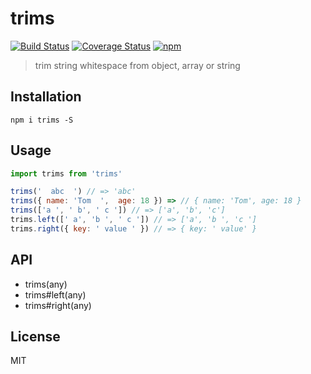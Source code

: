 # trims
[![Build Status](https://travis-ci.org/QingWei-Li/trims.svg?branch=master)](https://travis-ci.org/QingWei-Li/trims)
[![Coverage Status](https://coveralls.io/repos/github/QingWei-Li/trims/badge.svg?branch=master)](https://coveralls.io/github/QingWei-Li/trims?branch=master)
[![npm](https://img.shields.io/npm/v/trims.svg)](https://www.npmjs.com/package/trims)

> trim string whitespace from object, array or string

## Installation
```shell
npm i trims -S
```

## Usage
```javascript
import trims from 'trims'

trims('  abc  ') // => 'abc'
trims({ name: 'Tom  ',  age: 18 }) => // { name: 'Tom', age: 18 }
trims(['a ', ' b', ' c ']) // => ['a', 'b', 'c']
trims.left([' a', 'b ', ' c ']) // => ['a', 'b ', 'c ']
trims.right({ key: ' value ' }) // => { key: ' value' }
```

## API
- trims(any)
- trims#left(any)
- trims#right(any)

## License
MIT
